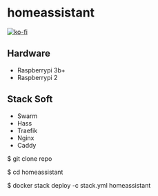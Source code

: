 # homeassistant

[![ko-fi](https://www.ko-fi.com/img/githubbutton_sm.svg)](https://ko-fi.com/W7W3ZIV7)


## Hardware 

* Raspberrypi 3b+ 
* Raspberrypi 2

## Stack Soft

* Swarm
* Hass
* Traefik
* Nginx
* Caddy

$ git clone repo

$ cd homeassistant

$ docker stack deploy -c stack.yml homeassistant
